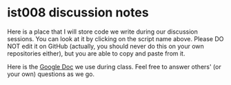 # ist008 discussion notes

Here is a place that I will store code we write during our discussion sessions. You can look at it by clicking on the script name above. Please DO NOT edit it on GitHub (actually, you should never do this on your own repositories either), but you are able to copy and paste from it.  

Here is the [Google Doc](https://docs.google.com/document/d/1zyCafFKLEHu5uO5XnVaCcXRirURNGn5fGhp2I427wy8/edit) we use during class. Feel free to answer others' (or your own) questions as we go. 